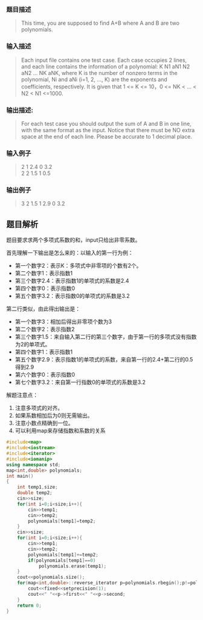 ### 题目描述

> This time, you are supposed to find A+B where A and B are two polynomials.

### 输入描述

> Each input file contains one test case. Each case occupies 2 lines, and each line contains the information of a polynomial: K N1 aN1 N2 aN2 ... NK aNK, where K is the number of nonzero terms in the polynomial, Ni and aNi (i=1, 2, ..., K) are the exponents and coefficients, respectively. It is given that 1 <= K <= 10，0 <= NK < ... < N2 < N1 <=1000.

### 输出描述:
> For each test case you should output the sum of A and B in one line, with the same format as the input. Notice that there must be NO extra space at the end of each line. Please be accurate to 1 decimal place.

### 输入例子
> 2 1 2.4 0 3.2  
2 2 1.5 1 0.5

### 输出例子
> 3 2 1.5 1 2.9 0 3.2



## 题目解析
题目要求求两个多项式系数的和，input只给出非零系数。

首先理解一下输出是怎么来的：以输入的第一行为例：
- 第一个数字2：表示K：多项式中非零项的个数有2个。
- 第二个数字1：表示指数1
- 第三个数字2.4：表示指数1的单项式的系数是2.4
- 第四个数字0：表示指数0
- 第五个数字3.2：表示指数0的单项式的系数是3.2

第二行类似，由此得出输出是：
- 第一个数字3：相加后得出非零项个数为3
- 第二个数字2：表示指数2
- 第三个数字1.5：来自输入第二行的第三个数字，由于第一行的多项式没有指数为2的单项式。
- 第四个数字1：表示指数1
- 第五个数字2.9：表示指数1的单项式的系数，来自第一行的2.4+第二行的0.5得到2.9
- 第六个数字0：表示指数0
- 第七个数字3.2：来自第一行指数0的单项式的系数是3.2

解题注意点： 

1. 注意多项式的对齐。
2. 如果系数相加后为0则无需输出。
3. 注意小数点精确到一位。
4. 可以利用map来存储指数和系数的关系

```C++
#include<map>
#include<iostream>
#include<iterator>
#include<iomanip>
using namespace std;
map<int,double> polynomials;
int main()
{
    int temp1,size;
    double temp2;
    cin>>size;
    for(int i=0;i<size;i++){
        cin>>temp1;
        cin>>temp2;
        polynomials[temp1]=temp2;
    }
    cin>>size;
    for(int i=0;i<size;i++){
        cin>>temp1;
        cin>>temp2;
        polynomials[temp1]+=temp2;
        if(polynomials[temp1]==0)
            polynomials.erase(temp1);
    }
    cout<<polynomials.size();
    for(map<int,double>::reverse_iterator p=polynomials.rbegin();p!=polynomials.rend();p++){
        cout<<fixed<<setprecision(1);
        cout<<" "<<p->first<<" "<<p->second;
    }
    return 0;
}
```